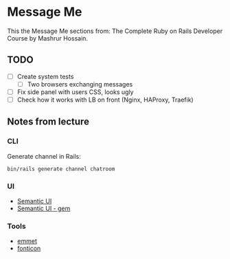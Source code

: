 # Message Me

This the Message Me sections from: The Complete Ruby on Rails Developer Course by Mashrur Hossain.

## TODO

- [ ] Create system tests
  - [ ] Two browsers exchanging messages
- [ ] Fix side panel with users CSS, looks ugly
- [ ] Check how it works with LB on front (Nginx, HAProxy, Traefik)

## Notes from lecture

### CLI

Generate channel in Rails:
```
bin/rails generate channel chatroom
```

### UI 

- [Semantic UI](https://semantic-ui.com)
- [Semantic UI - gem](https://github.com/doabit/semantic-ui-sass)

### Tools

- [emmet](https://emmet.io/)
- [fonticon](https://gauger.io/fonticon/)

 